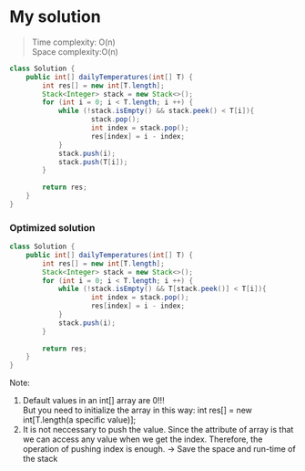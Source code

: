 # My solution
> Time complexity: O(n)<br> Space complexity:O(n)
```Java
class Solution {
    public int[] dailyTemperatures(int[] T) {
        int res[] = new int[T.length];
        Stack<Integer> stack = new Stack<>();
        for (int i = 0; i < T.length; i ++) {
            while (!stack.isEmpty() && stack.peek() < T[i]){
                    stack.pop();
                    int index = stack.pop();
                    res[index] = i - index;
            }
            stack.push(i);
            stack.push(T[i]);
        }
        
        return res;    
    }
}
```
### Optimized solution
```Java
class Solution {
    public int[] dailyTemperatures(int[] T) {
        int res[] = new int[T.length];
        Stack<Integer> stack = new Stack<>();
        for (int i = 0; i < T.length; i ++) {
            while (!stack.isEmpty() && T[stack.peek()] < T[i]){
                    int index = stack.pop();
                    res[index] = i - index;
            }
            stack.push(i);
        }
        
        return res;    
    }
}
```
Note:<br>
1. Default values in an int[] array are 0!!! <br> But you need to initialize the array in this way:  int res[] = new int\[T.length(a specific value)\];
2. It is not neccessary to push the value. Since the attribute of array is that we can access any value when we get the index. Therefore, the operation of pushing index is enough. -> Save the space and run-time of the stack
